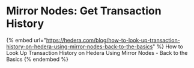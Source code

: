 # Mirror Nodes: Get Transaction History

{% embed url="https://hedera.com/blog/how-to-look-up-transaction-history-on-hedera-using-mirror-nodes-back-to-the-basics" %}
How to Look Up Transaction History on Hedera Using Mirror Nodes - Back to the Basics
{% endembed %}
